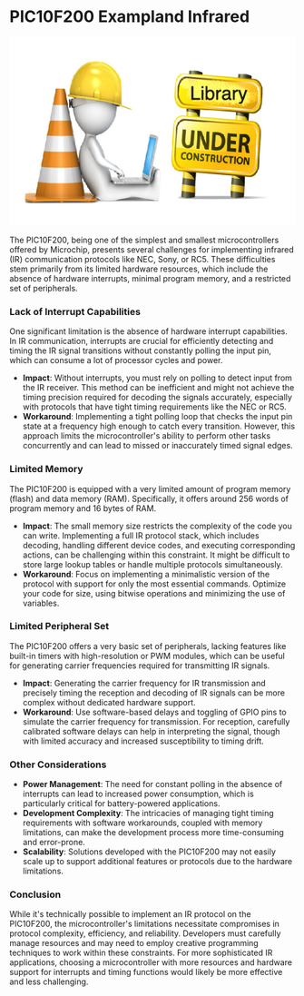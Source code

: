 # PIC10F200 Exampland Infrared


![Under construction...](../../../images/under_construction.png)


The PIC10F200, being one of the simplest and smallest microcontrollers offered by Microchip, presents several challenges for implementing infrared (IR) communication protocols like NEC, Sony, or RC5. These difficulties stem primarily from its limited hardware resources, which include the absence of hardware interrupts, minimal program memory, and a restricted set of peripherals. 

### Lack of Interrupt Capabilities

One significant limitation is the absence of hardware interrupt capabilities. In IR communication, interrupts are crucial for efficiently detecting and timing the IR signal transitions without constantly polling the input pin, which can consume a lot of processor cycles and power.

* **Impact**: Without interrupts, you must rely on polling to detect input from the IR receiver. This method can be inefficient and might not achieve the timing precision required for decoding the signals accurately, especially with protocols that have tight timing requirements like the NEC or RC5.
* **Workaround**: Implementing a tight polling loop that checks the input pin state at a frequency high enough to catch every transition. However, this approach limits the microcontroller's ability to perform other tasks concurrently and can lead to missed or inaccurately timed signal edges.

### Limited Memory

The PIC10F200 is equipped with a very limited amount of program memory (flash) and data memory (RAM). Specifically, it offers around 256 words of program memory and 16 bytes of RAM.

* **Impact**: The small memory size restricts the complexity of the code you can write. Implementing a full IR protocol stack, which includes decoding, handling different device codes, and executing corresponding actions, can be challenging within this constraint. It might be difficult to store large lookup tables or handle multiple protocols simultaneously.
* **Workaround**: Focus on implementing a minimalistic version of the protocol with support for only the most essential commands. Optimize your code for size, using bitwise operations and minimizing the use of variables.

### Limited Peripheral Set

The PIC10F200 offers a very basic set of peripherals, lacking features like built-in timers with high-resolution or PWM modules, which can be useful for generating carrier frequencies required for transmitting IR signals.

* **Impact**: Generating the carrier frequency for IR transmission and precisely timing the reception and decoding of IR signals can be more complex without dedicated hardware support.
* **Workaround**: Use software-based delays and toggling of GPIO pins to simulate the carrier frequency for transmission. For reception, carefully calibrated software delays can help in interpreting the signal, though with limited accuracy and increased susceptibility to timing drift.

### Other Considerations

* **Power Management**: The need for constant polling in the absence of interrupts can lead to increased power consumption, which is particularly critical for battery-powered applications.
* **Development Complexity**: The intricacies of managing tight timing requirements with software workarounds, coupled with memory limitations, can make the development process more time-consuming and error-prone.
* **Scalability**: Solutions developed with the PIC10F200 may not easily scale up to support additional features or protocols due to the hardware limitations.

### Conclusion

While it's technically possible to implement an IR protocol on the PIC10F200, the microcontroller's limitations necessitate compromises in protocol complexity, efficiency, and reliability. Developers must carefully manage resources and may need to employ creative programming techniques to work within these constraints. For more sophisticated IR applications, choosing a microcontroller with more resources and hardware support for interrupts and timing functions would likely be more effective and less challenging.